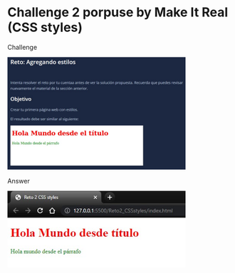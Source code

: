 # Challenge 2 porpuse by Make It Real (CSS styles)

Challenge

<img src="./figuresReadme/challenge_2_make_it_real_css_styles.jpg" width="400"/>

Answer

<img src="./figuresReadme/challenge_2_result_make_it_real_css_styles.jpg" width="400"/>
